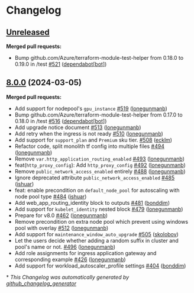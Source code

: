 # Changelog

## [Unreleased](https://github.com/Azure/terraform-azurerm-aks/tree/HEAD)

**Merged pull requests:**

- Bump github.com/Azure/terraform-module-test-helper from 0.18.0 to 0.19.0 in /test [\#521](https://github.com/Azure/terraform-azurerm-aks/pull/521) ([dependabot[bot]](https://github.com/apps/dependabot))

## [8.0.0](https://github.com/Azure/terraform-azurerm-aks/tree/8.0.0) (2024-03-05)

**Merged pull requests:**

- Add support for nodepool's `gpu_instance` [\#519](https://github.com/Azure/terraform-azurerm-aks/pull/519) ([lonegunmanb](https://github.com/lonegunmanb))
- Bump github.com/Azure/terraform-module-test-helper from 0.17.0 to 0.18.0 in /test [\#516](https://github.com/Azure/terraform-azurerm-aks/pull/516) ([dependabot[bot]](https://github.com/apps/dependabot))
- Add upgrade notice document [\#513](https://github.com/Azure/terraform-azurerm-aks/pull/513) ([lonegunmanb](https://github.com/lonegunmanb))
- Add retry when the ingress is not ready [\#510](https://github.com/Azure/terraform-azurerm-aks/pull/510) ([lonegunmanb](https://github.com/lonegunmanb))
- Add support for `support_plan` and `Premium` sku tier. [\#508](https://github.com/Azure/terraform-azurerm-aks/pull/508) ([ecklm](https://github.com/ecklm))
- Refactor code, split monolith tf config into multiple files [\#494](https://github.com/Azure/terraform-azurerm-aks/pull/494) ([lonegunmanb](https://github.com/lonegunmanb))
- Remove `var.http_application_routing_enabled` [\#493](https://github.com/Azure/terraform-azurerm-aks/pull/493) ([lonegunmanb](https://github.com/lonegunmanb))
- feat\(`http_proxy_config`\): Add `http_proxy_config` [\#492](https://github.com/Azure/terraform-azurerm-aks/pull/492) ([lonegunmanb](https://github.com/lonegunmanb))
- Remove `public_network_access_enabled` entirely [\#488](https://github.com/Azure/terraform-azurerm-aks/pull/488) ([lonegunmanb](https://github.com/lonegunmanb))
- Ignore deprecated attribute `public_network_access_enabled` [\#485](https://github.com/Azure/terraform-azurerm-aks/pull/485) ([ishuar](https://github.com/ishuar))
- feat: enable precondition on `default_node_pool` for autoscaling with node pool type [\#484](https://github.com/Azure/terraform-azurerm-aks/pull/484) ([ishuar](https://github.com/ishuar))
- Add web\_app\_routing\_identity block to outputs [\#481](https://github.com/Azure/terraform-azurerm-aks/pull/481) ([bonddim](https://github.com/bonddim))
- Add support for `kubelet_identity` nested block [\#479](https://github.com/Azure/terraform-azurerm-aks/pull/479) ([lonegunmanb](https://github.com/lonegunmanb))
- Prepare for v8.0 [\#462](https://github.com/Azure/terraform-azurerm-aks/pull/462) ([lonegunmanb](https://github.com/lonegunmanb))
- Remove precondition on extra node pool which prevent using windows pool with overlay [\#512](https://github.com/Azure/terraform-azurerm-aks/pull/512) ([lonegunmanb](https://github.com/lonegunmanb))
- Add support for `maintenance_window_auto_upgrade` [\#505](https://github.com/Azure/terraform-azurerm-aks/pull/505) ([skolobov](https://github.com/skolobov))
- Let the users decide whether adding a random suffix in cluster and pool's name or not. [\#496](https://github.com/Azure/terraform-azurerm-aks/pull/496) ([lonegunmanb](https://github.com/lonegunmanb))
- Add role assignments for ingress application gateway and corresponding example [\#426](https://github.com/Azure/terraform-azurerm-aks/pull/426) ([lonegunmanb](https://github.com/lonegunmanb))
- Add support for workload\_autoscaler\_profile settings [\#404](https://github.com/Azure/terraform-azurerm-aks/pull/404) ([bonddim](https://github.com/bonddim))



\* *This Changelog was automatically generated by [github_changelog_generator](https://github.com/github-changelog-generator/github-changelog-generator)*
